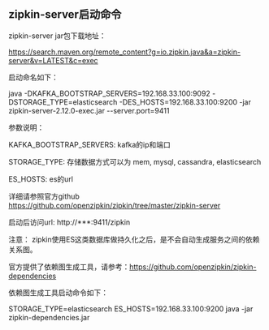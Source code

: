 ## zipkin-server启动命令

zipkin-server jar包下载地址：

https://search.maven.org/remote_content?g=io.zipkin.java&a=zipkin-server&v=LATEST&c=exec

启动命名如下：

java -DKAFKA_BOOTSTRAP_SERVERS=192.168.33.100:9092 -DSTORAGE_TYPE=elasticsearch -DES_HOSTS=192.168.33.100:9200 -jar zipkin-server-2.12.0-exec.jar --server.port=9411

参数说明：

KAFKA_BOOTSTRAP_SERVERS: kafka的ip和端口

STORAGE_TYPE: 存储数据方式可以为 mem, mysql, cassandra, elasticsearch

ES_HOSTS: es的url 

详细请参照官方github https://github.com/openzipkin/zipkin/tree/master/zipkin-server

启动后访问url: http://***:9411/zipkin

注意： zipkin使用ES这类数据库做持久化之后，是不会自动生成服务之间的依赖关系图。

官方提供了依赖图生成工具，请参考：https://github.com/openzipkin/zipkin-dependencies

依赖图生成工具启动命令如下：

STORAGE_TYPE=elasticsearch ES_HOSTS=192.168.33.100:9200 java -jar zipkin-dependencies.jar

